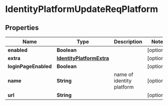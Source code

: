 # IdentityPlatformUpdateReqPlatform

## Properties
Name | Type | Description | Notes
------------ | ------------- | ------------- | -------------
**enabled** | **Boolean** |  |  [optional]
**extra** | [**IdentityPlatformExtra**](IdentityPlatformExtra.md) |  |  [optional]
**loginPageEnabled** | **Boolean** |  |  [optional]
**name** | **String** | name of identity platform |  [optional]
**url** | **String** |  |  [optional]
